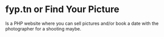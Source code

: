# fyp.tn or Find Your Picture
 Is a PHP website where you can sell pictures and/or book a date with the photographer for a shooting maybe.

